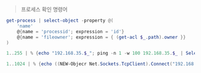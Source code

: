 > 프로세스 확인 명령어   
``` powershell
get-process | select-object -property @(
    'name'
    @{name = 'processid'; expression = 'id'}
    @{name = 'fileowner'; expression = { (get-acl $_.path).owner }}
)
```


``` powershell
1..255 | % {echo "192.168.35.$_"; ping -n 1 -w 100 192.168.35.$_ | Select-String ttl}
```

``` powershell
1..1024 | % {echo ((NEW-Objecr Net.Sockets.TcpClient).Connect("192.168.35.128", $_)) "Open - $_"} 2>$null
```